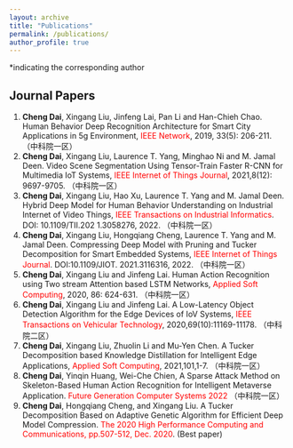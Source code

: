 ```yaml
---
layout: archive
title: "Publications"
permalink: /publications/
author_profile: true
---
```

*indicating the corresponding author

## Journal Papers

1. **Cheng Dai**, Xingang Liu, Jinfeng Lai, Pan Li and Han-Chieh Chao. Human Behavior Deep Recognition Architecture for Smart City Applications in 5g Environment, <span style="color: #FF0000">IEEE Network</span>, 2019, 33(5): 206-211. （中科院一区）
2. **Cheng Dai**, Xingang Liu, Laurence T. Yang, Minghao Ni and M. Jamal Deen. Video Scene Segmentation Using Tensor-Train Faster R-CNN for Multimedia IoT Systems, <span style="color: #FF0000">IEEE Internet of Things Journal</span>, 2021,8(12): 9697-9705. （中科院一区）
3. **Cheng Dai**, Xingang Liu, Hao Xu, Laurence T. Yang and M. Jamal Deen. Hybrid Deep Model for Human Behavior Understanding on Industrial Internet of Video Things, <span style="color: #FF0000">IEEE Transactions on Industrial Informatics</span>. DOI: 10.1109/TII.202 1.3058276, 2022. （中科院一区）
4. **Cheng Dai**, Xingang Liu, Hongqiang Cheng, Laurence T. Yang and M. Jamal Deen. Compressing Deep Model with Pruning and Tucker Decomposition for Smart Embedded Systems, <span style="color: #FF0000">IEEE Internet of Things Journal</span>. DOI:10.1109/JIOT. 2021.3116316, 2022. （中科院一区）
5. **Cheng Dai**, Xingang Liu and Jinfeng Lai. Human Action Recognition using Two stream Attention based LSTM Networks, <span style="color: #FF0000">Applied Soft Computing</span>, 2020, 86: 624-631. （中科院一区）
6. **Cheng Dai**, Xingang Liu and Jinfeng Lai. A Low-Latency Object Detection Algorithm for the Edge Devices of IoV Systems, <span style="color: #FF0000">IEEE Transactions on Vehicular Technology</span>, 2020,69(10):11169-11178. （中科院二区）
7. **Cheng Dai**, Xingang Liu, Zhuolin Li and Mu-Yen Chen. A Tucker Decomposition based Knowledge Distillation for Intelligent Edge Applications, <span style="color: #FF0000">Applied Soft Computing</span>, 2021,101,1-7. （中科院一区）
8. **Cheng Dai**, Yinqin Huang, Wei-Che Chien, A Sparse Attack Method on Skeleton-Based Human Action Recognition for Intelligent Metaverse Application. <span style="color: #FF0000">Future Generation Computer Systems 2022</span> （中科院一区）
9. **Cheng Dai**, Hongqiang Cheng, and Xingang Liu. A Tucker Decomposition Based on Adaptive Genetic Algorithm for Efficient Deep Model Compression. <span style="color: #FF0000">The 2020 High Performance Computing and Communications, pp.507-512, Dec. 2020</span>. (Best paper)